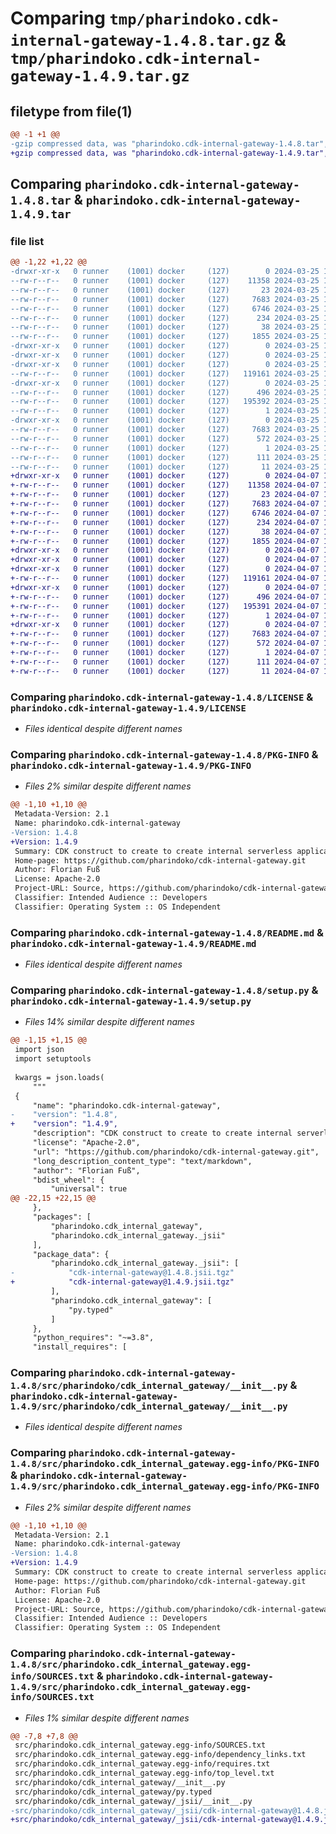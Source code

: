 # Comparing `tmp/pharindoko.cdk-internal-gateway-1.4.8.tar.gz` & `tmp/pharindoko.cdk-internal-gateway-1.4.9.tar.gz`

## filetype from file(1)

```diff
@@ -1 +1 @@
-gzip compressed data, was "pharindoko.cdk-internal-gateway-1.4.8.tar", last modified: Mon Mar 25 14:57:23 2024, max compression
+gzip compressed data, was "pharindoko.cdk-internal-gateway-1.4.9.tar", last modified: Sun Apr  7 18:43:57 2024, max compression
```

## Comparing `pharindoko.cdk-internal-gateway-1.4.8.tar` & `pharindoko.cdk-internal-gateway-1.4.9.tar`

### file list

```diff
@@ -1,22 +1,22 @@
-drwxr-xr-x   0 runner    (1001) docker     (127)        0 2024-03-25 14:57:23.791527 pharindoko.cdk-internal-gateway-1.4.8/
--rw-r--r--   0 runner    (1001) docker     (127)    11358 2024-03-25 14:57:13.000000 pharindoko.cdk-internal-gateway-1.4.8/LICENSE
--rw-r--r--   0 runner    (1001) docker     (127)       23 2024-03-25 14:57:13.000000 pharindoko.cdk-internal-gateway-1.4.8/MANIFEST.in
--rw-r--r--   0 runner    (1001) docker     (127)     7683 2024-03-25 14:57:23.791527 pharindoko.cdk-internal-gateway-1.4.8/PKG-INFO
--rw-r--r--   0 runner    (1001) docker     (127)     6746 2024-03-25 14:57:13.000000 pharindoko.cdk-internal-gateway-1.4.8/README.md
--rw-r--r--   0 runner    (1001) docker     (127)      234 2024-03-25 14:57:13.000000 pharindoko.cdk-internal-gateway-1.4.8/pyproject.toml
--rw-r--r--   0 runner    (1001) docker     (127)       38 2024-03-25 14:57:23.791527 pharindoko.cdk-internal-gateway-1.4.8/setup.cfg
--rw-r--r--   0 runner    (1001) docker     (127)     1855 2024-03-25 14:57:13.000000 pharindoko.cdk-internal-gateway-1.4.8/setup.py
-drwxr-xr-x   0 runner    (1001) docker     (127)        0 2024-03-25 14:57:23.791527 pharindoko.cdk-internal-gateway-1.4.8/src/
-drwxr-xr-x   0 runner    (1001) docker     (127)        0 2024-03-25 14:57:23.791527 pharindoko.cdk-internal-gateway-1.4.8/src/pharindoko/
-drwxr-xr-x   0 runner    (1001) docker     (127)        0 2024-03-25 14:57:23.791527 pharindoko.cdk-internal-gateway-1.4.8/src/pharindoko/cdk_internal_gateway/
--rw-r--r--   0 runner    (1001) docker     (127)   119161 2024-03-25 14:57:13.000000 pharindoko.cdk-internal-gateway-1.4.8/src/pharindoko/cdk_internal_gateway/__init__.py
-drwxr-xr-x   0 runner    (1001) docker     (127)        0 2024-03-25 14:57:23.791527 pharindoko.cdk-internal-gateway-1.4.8/src/pharindoko/cdk_internal_gateway/_jsii/
--rw-r--r--   0 runner    (1001) docker     (127)      496 2024-03-25 14:57:13.000000 pharindoko.cdk-internal-gateway-1.4.8/src/pharindoko/cdk_internal_gateway/_jsii/__init__.py
--rw-r--r--   0 runner    (1001) docker     (127)   195392 2024-03-25 14:57:13.000000 pharindoko.cdk-internal-gateway-1.4.8/src/pharindoko/cdk_internal_gateway/_jsii/cdk-internal-gateway@1.4.8.jsii.tgz
--rw-r--r--   0 runner    (1001) docker     (127)        1 2024-03-25 14:57:13.000000 pharindoko.cdk-internal-gateway-1.4.8/src/pharindoko/cdk_internal_gateway/py.typed
-drwxr-xr-x   0 runner    (1001) docker     (127)        0 2024-03-25 14:57:23.791527 pharindoko.cdk-internal-gateway-1.4.8/src/pharindoko.cdk_internal_gateway.egg-info/
--rw-r--r--   0 runner    (1001) docker     (127)     7683 2024-03-25 14:57:23.000000 pharindoko.cdk-internal-gateway-1.4.8/src/pharindoko.cdk_internal_gateway.egg-info/PKG-INFO
--rw-r--r--   0 runner    (1001) docker     (127)      572 2024-03-25 14:57:23.000000 pharindoko.cdk-internal-gateway-1.4.8/src/pharindoko.cdk_internal_gateway.egg-info/SOURCES.txt
--rw-r--r--   0 runner    (1001) docker     (127)        1 2024-03-25 14:57:23.000000 pharindoko.cdk-internal-gateway-1.4.8/src/pharindoko.cdk_internal_gateway.egg-info/dependency_links.txt
--rw-r--r--   0 runner    (1001) docker     (127)      111 2024-03-25 14:57:23.000000 pharindoko.cdk-internal-gateway-1.4.8/src/pharindoko.cdk_internal_gateway.egg-info/requires.txt
--rw-r--r--   0 runner    (1001) docker     (127)       11 2024-03-25 14:57:23.000000 pharindoko.cdk-internal-gateway-1.4.8/src/pharindoko.cdk_internal_gateway.egg-info/top_level.txt
+drwxr-xr-x   0 runner    (1001) docker     (127)        0 2024-04-07 18:43:57.851470 pharindoko.cdk-internal-gateway-1.4.9/
+-rw-r--r--   0 runner    (1001) docker     (127)    11358 2024-04-07 18:43:44.000000 pharindoko.cdk-internal-gateway-1.4.9/LICENSE
+-rw-r--r--   0 runner    (1001) docker     (127)       23 2024-04-07 18:43:44.000000 pharindoko.cdk-internal-gateway-1.4.9/MANIFEST.in
+-rw-r--r--   0 runner    (1001) docker     (127)     7683 2024-04-07 18:43:57.851470 pharindoko.cdk-internal-gateway-1.4.9/PKG-INFO
+-rw-r--r--   0 runner    (1001) docker     (127)     6746 2024-04-07 18:43:44.000000 pharindoko.cdk-internal-gateway-1.4.9/README.md
+-rw-r--r--   0 runner    (1001) docker     (127)      234 2024-04-07 18:43:44.000000 pharindoko.cdk-internal-gateway-1.4.9/pyproject.toml
+-rw-r--r--   0 runner    (1001) docker     (127)       38 2024-04-07 18:43:57.851470 pharindoko.cdk-internal-gateway-1.4.9/setup.cfg
+-rw-r--r--   0 runner    (1001) docker     (127)     1855 2024-04-07 18:43:44.000000 pharindoko.cdk-internal-gateway-1.4.9/setup.py
+drwxr-xr-x   0 runner    (1001) docker     (127)        0 2024-04-07 18:43:57.847470 pharindoko.cdk-internal-gateway-1.4.9/src/
+drwxr-xr-x   0 runner    (1001) docker     (127)        0 2024-04-07 18:43:57.847470 pharindoko.cdk-internal-gateway-1.4.9/src/pharindoko/
+drwxr-xr-x   0 runner    (1001) docker     (127)        0 2024-04-07 18:43:57.847470 pharindoko.cdk-internal-gateway-1.4.9/src/pharindoko/cdk_internal_gateway/
+-rw-r--r--   0 runner    (1001) docker     (127)   119161 2024-04-07 18:43:44.000000 pharindoko.cdk-internal-gateway-1.4.9/src/pharindoko/cdk_internal_gateway/__init__.py
+drwxr-xr-x   0 runner    (1001) docker     (127)        0 2024-04-07 18:43:57.851470 pharindoko.cdk-internal-gateway-1.4.9/src/pharindoko/cdk_internal_gateway/_jsii/
+-rw-r--r--   0 runner    (1001) docker     (127)      496 2024-04-07 18:43:44.000000 pharindoko.cdk-internal-gateway-1.4.9/src/pharindoko/cdk_internal_gateway/_jsii/__init__.py
+-rw-r--r--   0 runner    (1001) docker     (127)   195391 2024-04-07 18:43:44.000000 pharindoko.cdk-internal-gateway-1.4.9/src/pharindoko/cdk_internal_gateway/_jsii/cdk-internal-gateway@1.4.9.jsii.tgz
+-rw-r--r--   0 runner    (1001) docker     (127)        1 2024-04-07 18:43:44.000000 pharindoko.cdk-internal-gateway-1.4.9/src/pharindoko/cdk_internal_gateway/py.typed
+drwxr-xr-x   0 runner    (1001) docker     (127)        0 2024-04-07 18:43:57.847470 pharindoko.cdk-internal-gateway-1.4.9/src/pharindoko.cdk_internal_gateway.egg-info/
+-rw-r--r--   0 runner    (1001) docker     (127)     7683 2024-04-07 18:43:57.000000 pharindoko.cdk-internal-gateway-1.4.9/src/pharindoko.cdk_internal_gateway.egg-info/PKG-INFO
+-rw-r--r--   0 runner    (1001) docker     (127)      572 2024-04-07 18:43:57.000000 pharindoko.cdk-internal-gateway-1.4.9/src/pharindoko.cdk_internal_gateway.egg-info/SOURCES.txt
+-rw-r--r--   0 runner    (1001) docker     (127)        1 2024-04-07 18:43:57.000000 pharindoko.cdk-internal-gateway-1.4.9/src/pharindoko.cdk_internal_gateway.egg-info/dependency_links.txt
+-rw-r--r--   0 runner    (1001) docker     (127)      111 2024-04-07 18:43:57.000000 pharindoko.cdk-internal-gateway-1.4.9/src/pharindoko.cdk_internal_gateway.egg-info/requires.txt
+-rw-r--r--   0 runner    (1001) docker     (127)       11 2024-04-07 18:43:57.000000 pharindoko.cdk-internal-gateway-1.4.9/src/pharindoko.cdk_internal_gateway.egg-info/top_level.txt
```

### Comparing `pharindoko.cdk-internal-gateway-1.4.8/LICENSE` & `pharindoko.cdk-internal-gateway-1.4.9/LICENSE`

 * *Files identical despite different names*

### Comparing `pharindoko.cdk-internal-gateway-1.4.8/PKG-INFO` & `pharindoko.cdk-internal-gateway-1.4.9/PKG-INFO`

 * *Files 2% similar despite different names*

```diff
@@ -1,10 +1,10 @@
 Metadata-Version: 2.1
 Name: pharindoko.cdk-internal-gateway
-Version: 1.4.8
+Version: 1.4.9
 Summary: CDK construct to create to create internal serverless applications.
 Home-page: https://github.com/pharindoko/cdk-internal-gateway.git
 Author: Florian Fuß
 License: Apache-2.0
 Project-URL: Source, https://github.com/pharindoko/cdk-internal-gateway.git
 Classifier: Intended Audience :: Developers
 Classifier: Operating System :: OS Independent
```

### Comparing `pharindoko.cdk-internal-gateway-1.4.8/README.md` & `pharindoko.cdk-internal-gateway-1.4.9/README.md`

 * *Files identical despite different names*

### Comparing `pharindoko.cdk-internal-gateway-1.4.8/setup.py` & `pharindoko.cdk-internal-gateway-1.4.9/setup.py`

 * *Files 14% similar despite different names*

```diff
@@ -1,15 +1,15 @@
 import json
 import setuptools
 
 kwargs = json.loads(
     """
 {
     "name": "pharindoko.cdk-internal-gateway",
-    "version": "1.4.8",
+    "version": "1.4.9",
     "description": "CDK construct to create to create internal serverless applications.",
     "license": "Apache-2.0",
     "url": "https://github.com/pharindoko/cdk-internal-gateway.git",
     "long_description_content_type": "text/markdown",
     "author": "Florian Fuß",
     "bdist_wheel": {
         "universal": true
@@ -22,15 +22,15 @@
     },
     "packages": [
         "pharindoko.cdk_internal_gateway",
         "pharindoko.cdk_internal_gateway._jsii"
     ],
     "package_data": {
         "pharindoko.cdk_internal_gateway._jsii": [
-            "cdk-internal-gateway@1.4.8.jsii.tgz"
+            "cdk-internal-gateway@1.4.9.jsii.tgz"
         ],
         "pharindoko.cdk_internal_gateway": [
             "py.typed"
         ]
     },
     "python_requires": "~=3.8",
     "install_requires": [
```

### Comparing `pharindoko.cdk-internal-gateway-1.4.8/src/pharindoko/cdk_internal_gateway/__init__.py` & `pharindoko.cdk-internal-gateway-1.4.9/src/pharindoko/cdk_internal_gateway/__init__.py`

 * *Files identical despite different names*

### Comparing `pharindoko.cdk-internal-gateway-1.4.8/src/pharindoko.cdk_internal_gateway.egg-info/PKG-INFO` & `pharindoko.cdk-internal-gateway-1.4.9/src/pharindoko.cdk_internal_gateway.egg-info/PKG-INFO`

 * *Files 2% similar despite different names*

```diff
@@ -1,10 +1,10 @@
 Metadata-Version: 2.1
 Name: pharindoko.cdk-internal-gateway
-Version: 1.4.8
+Version: 1.4.9
 Summary: CDK construct to create to create internal serverless applications.
 Home-page: https://github.com/pharindoko/cdk-internal-gateway.git
 Author: Florian Fuß
 License: Apache-2.0
 Project-URL: Source, https://github.com/pharindoko/cdk-internal-gateway.git
 Classifier: Intended Audience :: Developers
 Classifier: Operating System :: OS Independent
```

### Comparing `pharindoko.cdk-internal-gateway-1.4.8/src/pharindoko.cdk_internal_gateway.egg-info/SOURCES.txt` & `pharindoko.cdk-internal-gateway-1.4.9/src/pharindoko.cdk_internal_gateway.egg-info/SOURCES.txt`

 * *Files 1% similar despite different names*

```diff
@@ -7,8 +7,8 @@
 src/pharindoko.cdk_internal_gateway.egg-info/SOURCES.txt
 src/pharindoko.cdk_internal_gateway.egg-info/dependency_links.txt
 src/pharindoko.cdk_internal_gateway.egg-info/requires.txt
 src/pharindoko.cdk_internal_gateway.egg-info/top_level.txt
 src/pharindoko/cdk_internal_gateway/__init__.py
 src/pharindoko/cdk_internal_gateway/py.typed
 src/pharindoko/cdk_internal_gateway/_jsii/__init__.py
-src/pharindoko/cdk_internal_gateway/_jsii/cdk-internal-gateway@1.4.8.jsii.tgz
+src/pharindoko/cdk_internal_gateway/_jsii/cdk-internal-gateway@1.4.9.jsii.tgz
```

